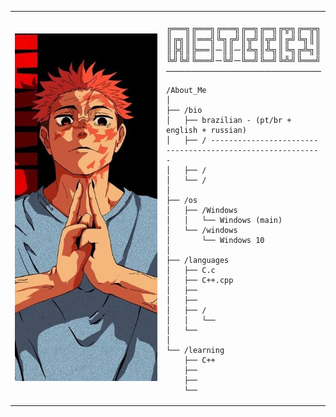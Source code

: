 <table>
  <tr>
    <td style="width: 50%;">
       <img src="https://github.com/asteeky/asteeky/blob/main/image.jpg" alt="Asuka" style="width: 200%; border: none;"/>
    </td>
    <td style="width: 50%; vertical-align: top;">
      <p style="font-family: monospace; font-size: 16px;">
       
 ╔══╗╔══╗╔══╗╔═╗╔═╗╔╦╗╔═╦╗
║╔╗║║══╣╚╗╔╝║╦╝║╦╝║╔╝╚╗║║
║╠╣║╠══║─║║─║╩╗║╩╗║╚╗╔╩╗║
╚╝╚╝╚══╝─╚╝─╚═╝╚═╝╚╩╝╚══╝
─────────────────────────

</p>

    /About_Me
    │
    ├── /bio
    │   ├── brazilian - (pt/br + english + russian)
    │   ├── / -----------------------------------------------------------
    │   ├── /
    │   └── /
    │
    ├── /os
    │   ├── /Windows
    │   │   └── Windows (main)
    │   └── /windows
    │       └── Windows 10
    │
    ├── /languages
    │   ├── C.c
    │   ├── C++.cpp
    │   ├── 
    │   ├── 
    │   ├── /
    │   │   └── 
    │   └── 
    │
    └── /learning
        ├── C++
        ├── 
        ├── 
        └── 
        
  </tr>
</table>
